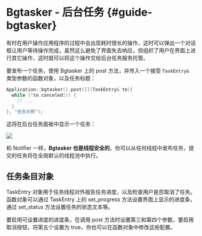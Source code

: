# Bgtasker - 后台任务 {#guide-bgtasker}

有时在用户操作应用程序的过程中会出现耗时很长的操作，这时可以弹出一个对话框让用户等待操作完成，虽然这么避免了界面失去响应，但组织了用户在界面上进行其它操作，这时就可以将这个操作交给后台任务服务托管。

要发布一个任务，使用 Bgtasker 上的 post 方法，并传入一个接受 `TaskEntry&` 类型参数的函数对象，以及任务标题：

```cpp
Application::bgtasker().post([](TaskEntry& te){
  while (!te.canceled()) {
    // ...
  }
}, "任务示例");
```

这将在后台任务面板中显示一个任务：

![](bgtask_example.png)

和 Notifier 一样，**Bgtasker 也是线程安全的**，你可以从任何线程中发布任务，提交的任务将在全局默认的线程池中执行。

## 任务条目对象

TaskEntry 对象用于任务线程对外报告任务进度，以及检查用户是否取消了任务。函数对象可以通过 TaskEntry 上的 set_progress 方法设置界面上显示的进度条，通过 set_status 方法设置任务的状态文本等。

要启用可设置进度的进度条，在调用 post 方法时设置第三和第四个参数，要启用取消按钮，将第五个设置为 true，你也可以在函数对象中修改这些配置。
